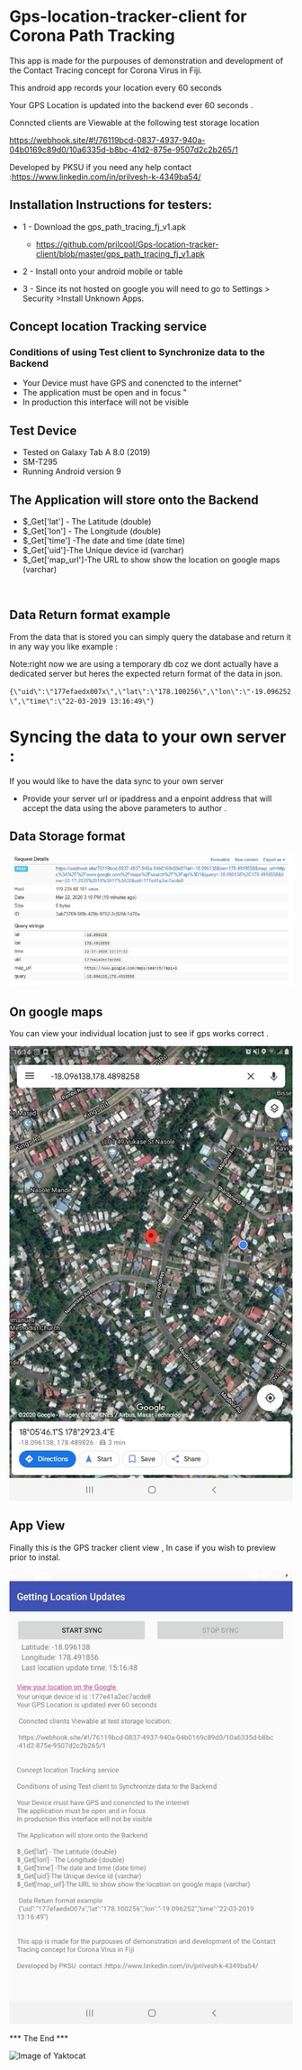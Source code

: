 # Gps-location-tracker-client for Corona Path Tracking


This app is made for the purpouses of demonstration and development of the Contact Tracing concept for Corona Virus in Fiji.


This android app records your location every 60 seconds

Your GPS Location is updated into the backend ever 60 seconds .

Conncted clients are Viewable at the following test storage location

 https://webhook.site/#!/76119bcd-0837-4937-940a-04b0169c89d0/10a6335d-b8bc-41d2-875e-9507d2c2b265/1


Developed by PKSU  if you need any help contact :https://www.linkedin.com/in/prilvesh-k-4349ba54/

## Installation Instructions for testers:
* 1 - Download the gps_path_tracing_fj_v1.apk
   
   * https://github.com/prilcool/Gps-location-tracker-client/blob/master/gps_path_tracing_fj_v1.apk
   
* 2 - Install onto your android mobile or table
* 3 - Since its not hosted on google you will need to go to Settings  > Security >Install Unknown Apps.

## Concept location Tracking service
### Conditions of using Test client to Synchronize data to the Backend 

* Your Device must have GPS and conencted to the internet"
* The application must be open and in focus "
* In production this interface will not be visible


## Test Device 
* Tested on Galaxy Tab A 8.0 (2019)
* SM-T295
* Running Android version 9


## The Application will store onto the Backend

- $_Get['lat'] - The Latitude (double)
- $_Get['lon'] - The Longitude (double)
- $_Get['time'] -The date and time (date time) 
- $_Get['uid']-The Unique device id (varchar)
- $_Get['map_url']-The URL to show show the location on google maps (varchar)

<br>




## Data Return format example
From the data that is stored you can simply query the database and return it in any way you like example :

Note:right now we are using a temporary db coz we dont actually have a dedicated server but heres the expected return format of the data in json.

`{\"uid\":\"177efaedx007x\",\"lat\":\"178.100256\",\"lon\":\"-19.096252\",\"time\":\"22-03-2019 13:16:49\"}`

# Syncing the data to your own server :
If you would like to have the data sync to your own server
 
 * Provide your server url or ipaddress and a enpoint address that will accept the data using the above parameters to author . 


## Data Storage format

![db storage](https://raw.githubusercontent.com/prilcool/Gps-location-tracker-client/master/post_image.PNG)





## On google maps
You can view your individual  location just to see if gps works correct .

![actual client](https://raw.githubusercontent.com/prilcool/Gps-location-tracker-client/master/on_gmap.jpg)





## App View
Finally this is the GPS tracker client view , In case if you wish to preview prior to instal.

![actual client](https://raw.githubusercontent.com/prilcool/Gps-location-tracker-client/master/GPS_Client.jpg)














*** The End ***

![Image of Yaktocat](https://octodex.github.com/images/privateinvestocat.jpg)

